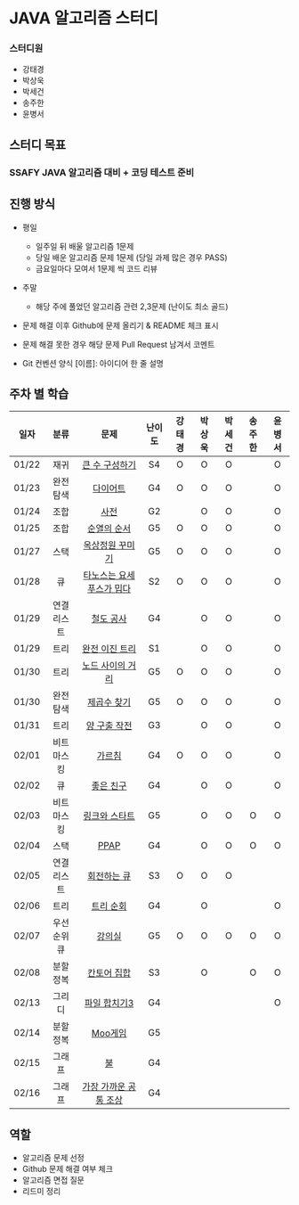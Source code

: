 # JAVA 알고리즘 스터디

### 스터디원

-   강태경
-   박상욱
-   박세건
-   송주한
-   윤병서

## 스터디 목표

### SSAFY JAVA 알고리즘 대비 + 코딩 테스트 준비

## 진행 방식

-   평일
    -   일주일 뒤 배울 알고리즘 1문제
    -   당일 배운 알고리즘 문제 1문제 (당일 과제 많은 경우 PASS)
    -   금요일마다 모여서 1문제 씩 코드 리뷰
-   주말

    -   해당 주에 풀었던 알고리즘 관련 2,3문제 (난이도 최소 골드)

-   문제 해결 이후 Github에 문제 올리기 & README 체크 표시
-   문제 해결 못한 경우 해당 문제 Pull Request 남겨서 코멘트
-   Git 컨벤션 양식 [이름]: 아이디어 한 줄 설명

## 주차 별 학습

| 일자  |    분류     |                               문제                                | 난이도 | 강태경 | 박상욱 | 박세건 | 송주한 | 윤병서 |
| ----- | :---------: | :---------------------------------------------------------------: | :----: | :----: | :----: | :----: | :----: | :----: |
| 01/22 |    재귀     |      [큰 수 구성하기](https://www.acmicpc.net/problem/18511)      |   S4   |   O    |   O    |   O    |        |   O    |
| 01/23 |  완전탐색   |         [다이어트](https://www.acmicpc.net/problem/19942)         |   G4   |   O    |   O    |   O    |        |   O    |
| 01/24 |    조합     |           [사전](https://www.acmicpc.net/problem/1256)            |   G2   |        |   O    |   O    |        |   O    |
| 01/25 |    조합     |        [순열의 순서](https://www.acmicpc.net/problem/1722)        |   G5   |   O    |   O    |   O    |        |   O    |
| 01/27 |    스택     |      [옥상정원 꾸미기](https://www.acmicpc.net/problem/6198)      |   G5   |   O    |   O    |   O    |        |   O    |
| 01/28 |     큐      | [타노스는 요세푸스가 밉다](https://www.acmicpc.net/problem/28066)  |   S2   |   O    |   O    |   O    |        |   O    |
| 01/29 | 연결리스트  |        [철도 공사](https://www.acmicpc.net/problem/23309)         |   G4   |        |   O    |   O    |        |   O    |
| 01/29 |    트리     |      [완전 이진 트리](https://www.acmicpc.net/problem/9934)       |   S1   |        |   O    |   O    |        |   O    |
| 01/30 |    트리     |     [노드 사이의 거리](https://www.acmicpc.net/problem/1240)      |   G5   |   O    |   O    |   O    |        |   O    |
| 01/30 |  완전탐색   |        [제곱수 찾기](https://www.acmicpc.net/problem/1025)        |   G5   |   O    |   O    |   O    |        |   O    |
| 01/31 |    트리     |       [양 구출 작전](https://www.acmicpc.net/problem/16437)       |   G3   |        |   O    |   O    |        |   O    |
| 02/01 | 비트마스킹  |          [가르침](https://www.acmicpc.net/problem/1062)           |   G4   |   O    |   O    |   O    |        |   O    |
| 02/02 |     큐      |         [좋은 친구](https://www.acmicpc.net/problem/3078)        |   G4   |        |   O    |   O    |        |   O    |
| 02/03 | 비트마스킹  |      [링크와 스타트](https://www.acmicpc.net/problem/15661)       |   G5   |        |   O    |   O    |   O    |   O    |
| 02/04 |    스택     |           [PPAP](https://www.acmicpc.net/problem/16120)          |   G4   |        |   O    |   O    |   O    |   O    |
| 02/05 | 연결리스트  |        [회전하는 큐](https://www.acmicpc.net/problem/1021)        |   S3   |   O    |   O    |   O    |        |        |
| 02/06 |    트리     |        [트리 순회](https://www.acmicpc.net/problem/22856)        |   G4   |        |   O    |        |        |   O    |
| 02/07 | 우선순위 큐 |          [강의실](https://www.acmicpc.net/problem/1374)           |   G5   |   O    |   O    |   O    |   O    |   O    |
| 02/08 |  분할정복   |        [칸토어 집합](https://www.acmicpc.net/problem/4779)        |   S3   |        |   O    |        |   O    |   O    |
| 02/13 |   그리디    |       [파일 합치기3](https://www.acmicpc.net/problem/13975)       |   G4   |        |        |        |        |   O    |
| 02/14 |  분할정복   |          [Moo게임](https://www.acmicpc.net/problem/5904)          |   G5   |        |        |        |        |        |
| 02/15 |   그래프    |            [불](https://www.acmicpc.net/problem/5427)            |   G4   |        |        |        |        |        |
| 02/16 |   그래프    |   [가장 가까운 공통 조상](https://www.acmicpc.net/problem/3584)    |   G4   |        |        |        |        |        |

## 역할

-   알고리즘 문제 선정
-   Github 문제 해결 여부 체크
-   알고리즘 면접 질문
-   리드미 정리
